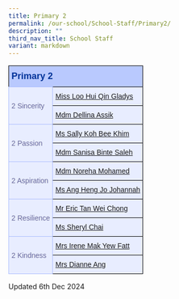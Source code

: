 ```yaml
---
title: Primary 2
permalink: /our-school/School-Staff/Primary2/
description: ""
third_nav_title: School Staff
variant: markdown
---
```

<style type="text/css">
.tg  {border-collapse:collapse;border-color:#aabcfe;border-spacing:0;}
.tg td{background-color:#e8edff;border-color:#aabcfe;border-style:solid;border-width:1px;color:#669;
  font-family:Arial, sans-serif;font-size:14px;overflow:hidden;padding:10px 5px;word-break:normal;}
.tg th{background-color:#b9c9fe;border-color:#aabcfe;border-style:solid;border-width:1px;color:#039;
  font-family:Arial, sans-serif;font-size:14px;font-weight:normal;overflow:hidden;padding:10px 5px;word-break:normal;}
.tg .tg-18eh{border-color:#000000;font-size:18px;font-weight:bold;text-align:center;vertical-align:middle}
.tg .tg-s25z{border-color:#000000;font-size:18px;text-align:left;vertical-align:top}
.tg .tg-73oq{border-color:#000000;text-align:left;vertical-align:top}
</style>

<table class="tg"><tbody>
<tr><th class="tg-s25z" rowspan="1" colspan="2"><b>Primary 2</b></th></tr>
<tr></tr><tr><td rowspan="2" colspan="1">2 Sincerity</td>
<td class="tg-73oq" rowspan="“1”" colspan="“1”"><a href="mailto:loo_hui_qin_gladys@schools.gov.sg" rel="noopener noreferrer nofollow" target="_blank">Miss Loo Hui Qin Gladys</a></td></tr>
<tr><td class="tg-73oq" rowspan="“1”" colspan="“1”"><a href="mailto:dellina_daniell_assik@schools.gov.sg" rel="noopener noreferrer nofollow" target="_blank">Mdm Dellina Assik</a></td></tr>
<tr><td rowspan="2" colspan="1">2 Passion</td>
<td class="tg-73oq" rowspan="“1”" colspan="“1”"><a href="mailto:koh_bee_khim_sally@schools.gov.sg" rel="noopener noreferrer nofollow" target="_blank">Ms Sally Koh Bee Khim</a></td></tr>
<tr><td class="tg-73oq" rowspan="“1”" colspan="“1”"><a href="mailto:sanisa_saleh@schools.gov.sg" rel="noopener noreferrer nofollow" target="_blank">Mdm Sanisa Binte Saleh</a></td></tr>
<tr><td rowspan="2" colspan="1">2 Aspiration</td>
<td class="tg-73oq" rowspan="“1”" colspan="“1”"><a href="mailto:noreha_mohamed@schools.gov.sg" rel="noopener noreferrer nofollow" target="_blank">Mdm Noreha Mohamed </a></td></tr>
<tr><td class="tg-73oq" rowspan="“1”" colspan="“1”"><a href="mailto:ang_heng_jo@schools.gov.sg" rel="noopener noreferrer nofollow" target="_blank">Ms Ang Heng Jo Johannah</a></td></tr>
<tr><td rowspan="2" colspan="1">2 Resilience</td>
<td class="tg-73oq" rowspan="“1”" colspan="“1”"><a href="mailto:eric_tan_wei_chong@schools.gov.sg" rel="noopener noreferrer nofollow" target="_blank">Mr Eric Tan Wei Chong</a></td></tr>
<tr><td class="tg-73oq" rowspan="“1”" colspan="“1”"><a href="mailto:sheryl_chai@schools.gov.sg" rel="noopener noreferrer nofollow" target="_blank">Ms Sheryl Chai</a></td></tr>
<tr><td rowspan="2" colspan="1">2 Kindness</td>
<td class="tg-73oq" rowspan="“1”" colspan="“1”"><a href="mailto:mak_yew_fatt@schools.gov.sg" rel="noopener noreferrer nofollow" target="_blank">Mrs Irene Mak Yew Fatt</a></td></tr>
<tr><td class="tg-73oq" rowspan="“1”" colspan="“1”"><a href="mailto:ling_liang_chee_dianne@schools.gov.sg" rel="noopener noreferrer nofollow" target="_blank">Mrs Dianne Ang</a></td></tr>
</tbody></table>

Updated 6th Dec 2024